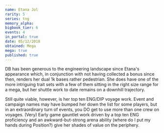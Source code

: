 ```yaml
---
name: Etana Jol
rarity: 5
series: tng
memory_alpha:
bigbook_tier: 6
events: 4
in_portal: true
date: 05/12/2018
obtained: Mega
mega: true
published: true
---
```


DB has been generous to the engineering landscape since Etana's appearance which, in conjunction with not having collected a bonus since then, renders her dual 1k bases rather pedestrian. She does have one of the more intriguing trait sets with a few of them sitting in the right size range for a mega, but her shuttle work to date remains on a downhill trajectory.

Still quite viable, however, is her top ten ENG/DIP voyage work. Event and campaign names may have bumped her down the list for some players, but in an extraordinary turn of events, you DO get to use more than one crew on voyages. (Very) Early game gauntlet work driven by a top ten ENG proficiency and an awkward-but-strong arena ability (where do I put my hands during Position?) give her shades of value on the periphery.
